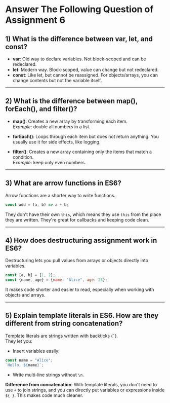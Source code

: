 # Answer The Following Question of Assignment 6

## 1)  What is the difference between var, let, and const?

-   **var**: Old way to declare variables. Not block-scoped and can be
    redeclared.
-   **let**: Modern way. Block-scoped, value can change but not
    redeclared.
-   **const**: Like let, but cannot be reassigned. For objects/arrays,
    you can change contents but not the variable itself.

------------------------------------------------------------------------

## 2) What is the difference between map(), forEach(), and filter()?

-   **map()**: Creates a new array by transforming each item.\
    *Example*: double all numbers in a list.

-   **forEach()**: Loops through each item but does not return anything.
    You usually use it for side effects, like logging.

-   **filter()**: Creates a new array containing only the items that
    match a condition.\
    *Example*: keep only even numbers.

------------------------------------------------------------------------

## 3) What are arrow functions in ES6?

Arrow functions are a shorter way to write functions.

``` javascript
const add = (a, b) => a + b;
```

They don't have their own `this`, which means they use `this` from the
place they are written. They're great for callbacks and keeping code
clean.

------------------------------------------------------------------------

## 4)  How does destructuring assignment work in ES6?

Destructuring lets you pull values from arrays or objects directly into
variables.

``` javascript
const [a, b] = [1, 2];
const {name, age} = {name: "Alice", age: 25};
```

It makes code shorter and easier to read, especially when working with
objects and arrays.

------------------------------------------------------------------------

## 5) Explain template literals in ES6. How are they different from string concatenation?

Template literals are strings written with backticks (`` ` ``).\
They let you:

-   Insert variables easily:

``` javascript
const name = "Alice";
`Hello, ${name}`;
```

-   Write multi-line strings without `\n`.

**Difference from concatenation**: With template literals, you don't
need to use `+` to join strings, and you can directly put variables or
expressions inside `${ }`. This makes code much cleaner.
